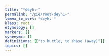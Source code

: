 ```yaml
---
title: "*deyh₁-"
permalink: "/pie/root/deyh1-"
lemma_to_sort: "deyh₁-"
klass: root
etymology: []
markers: []
synonyms: []
definitions: [["to hurtle, to chase (away)"]]
topics: []
---
```

